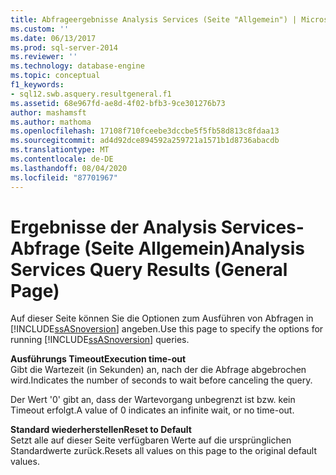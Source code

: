 ```yaml
---
title: Abfrageergebnisse Analysis Services (Seite "Allgemein") | Microsoft-Dokumentation
ms.custom: ''
ms.date: 06/13/2017
ms.prod: sql-server-2014
ms.reviewer: ''
ms.technology: database-engine
ms.topic: conceptual
f1_keywords:
- sql12.swb.asquery.resultgeneral.f1
ms.assetid: 68e967fd-ae8d-4f02-bfb3-9ce301276b73
author: mashamsft
ms.author: mathoma
ms.openlocfilehash: 17108f710fceebe3dccbe5f5fb58d813c8fdaa13
ms.sourcegitcommit: ad4d92dce894592a259721a1571b1d8736abacdb
ms.translationtype: MT
ms.contentlocale: de-DE
ms.lasthandoff: 08/04/2020
ms.locfileid: "87701967"
---
```

# <a name="analysis-services-query-results-general-page"></a><span data-ttu-id="4bfe2-102">Ergebnisse der Analysis Services-Abfrage (Seite Allgemein)</span><span class="sxs-lookup"><span data-stu-id="4bfe2-102">Analysis Services Query Results (General Page)</span></span>
  <span data-ttu-id="4bfe2-103">Auf dieser Seite können Sie die Optionen zum Ausführen von Abfragen in [!INCLUDE[ssASnoversion](../includes/ssasnoversion-md.md)] angeben.</span><span class="sxs-lookup"><span data-stu-id="4bfe2-103">Use this page to specify the options for running [!INCLUDE[ssASnoversion](../includes/ssasnoversion-md.md)] queries.</span></span>  
  
 <span data-ttu-id="4bfe2-104">**Ausführungs Timeout**</span><span class="sxs-lookup"><span data-stu-id="4bfe2-104">**Execution time-out**</span></span>  
 <span data-ttu-id="4bfe2-105">Gibt die Wartezeit (in Sekunden) an, nach der die Abfrage abgebrochen wird.</span><span class="sxs-lookup"><span data-stu-id="4bfe2-105">Indicates the number of seconds to wait before canceling the query.</span></span>  
  
 <span data-ttu-id="4bfe2-106">Der Wert '0' gibt an, dass der Wartevorgang unbegrenzt ist bzw. kein Timeout erfolgt.</span><span class="sxs-lookup"><span data-stu-id="4bfe2-106">A value of 0 indicates an infinite wait, or no time-out.</span></span>  
  
 <span data-ttu-id="4bfe2-107">**Standard wiederherstellen**</span><span class="sxs-lookup"><span data-stu-id="4bfe2-107">**Reset to Default**</span></span>  
 <span data-ttu-id="4bfe2-108">Setzt alle auf dieser Seite verfügbaren Werte auf die ursprünglichen Standardwerte zurück.</span><span class="sxs-lookup"><span data-stu-id="4bfe2-108">Resets all values on this page to the original default values.</span></span>  
  
  

